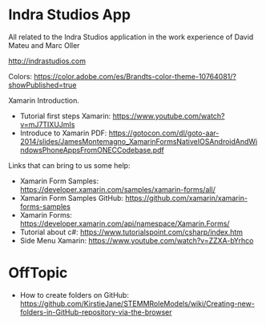 # Indra Studios App

All related to the Indra Studios application in the work experience of David Mateu and Marc Oller

http://indrastudios.com

Colors: https://color.adobe.com/es/Brandts-color-theme-10764081/?showPublished=true

Xamarin Introduction.

  - Tutorial first steps Xamarin: https://www.youtube.com/watch?v=mJ7TIXUJmIs
  - Introduce to Xamarin PDF: https://gotocon.com/dl/goto-aar-2014/slides/JamesMontemagno_XamarinFormsNativeIOSAndroidAndWindowsPhoneAppsFromONECCodebase.pdf

Links that can bring to us some help:

  - Xamarin Form Samples: https://developer.xamarin.com/samples/xamarin-forms/all/ 
  - Xamarin Form Samples GitHub: https://github.com/xamarin/xamarin-forms-samples
  - Xamarin Forms: https://developer.xamarin.com/api/namespace/Xamarin.Forms/
  - Tutorial about c#: https://www.tutorialspoint.com/csharp/index.htm
  - Side Menu Xamarin: https://www.youtube.com/watch?v=ZZXA-bYrhco
  
  # OffTopic
  
   - How to create folders on GitHub: https://github.com/KirstieJane/STEMMRoleModels/wiki/Creating-new-folders-in-GitHub-repository-via-the-browser
